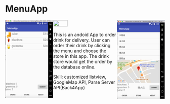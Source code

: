 # MenuApp

<img src="Menu.png" width="30%" height="30%" align='left'><img src=" DrinkInfo.png" width="30%" height="30%" align='center'> <img src="Store.png" width="30%" height="30%" align='right'>

This is an andoid App to order drink for delivery. User can order their drink by clicking the menu and choose the store in this app. The drink store would get the order by the database online.

* Skill: customized listview, GoogleMap API, Parse Server API(Back4App) 
 
